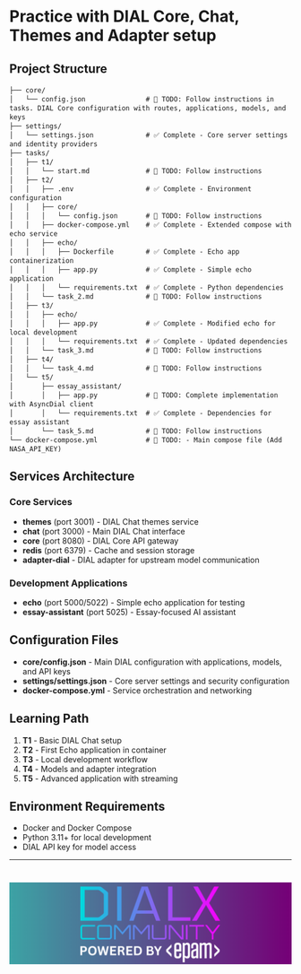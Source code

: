 # Practice with DIAL Core, Chat, Themes and Adapter setup

## Project Structure

```
├── core/
│   └── config.json               # 🚧 TODO: Follow instructions in tasks. DIAL Core configuration with routes, applications, models, and keys
├── settings/
│   └── settings.json             # ✅ Complete - Core server settings and identity providers
├── tasks/                        
│   ├── t1/
│   │   └── start.md              # 🚧 TODO: Follow instructions 
│   ├── t2/
│   │   ├── .env                  # ✅ Complete - Environment configuration
│   │   ├── core/
│   │   │   └── config.json       # 🚧 TODO: Follow instructions
│   │   ├── docker-compose.yml    # ✅ Complete - Extended compose with echo service
│   │   ├── echo/
│   │   │   ├── Dockerfile        # ✅ Complete - Echo app containerization
│   │   │   ├── app.py            # ✅ Complete - Simple echo application
│   │   │   └── requirements.txt  # ✅ Complete - Python dependencies
│   │   └── task_2.md             # 🚧 TODO: Follow instructions
│   ├── t3/
│   │   ├── echo/
│   │   │   ├── app.py            # ✅ Complete - Modified echo for local development
│   │   │   └── requirements.txt  # ✅ Complete - Updated dependencies
│   │   └── task_3.md             # 🚧 TODO: Follow instructions 
│   ├── t4/
│   │   └── task_4.md             # 🚧 TODO: Follow instructions 
│   └── t5/
│       ├── essay_assistant/
│       │   ├── app.py            # 🚧 TODO: Complete implementation with AsyncDial client
│       │   └── requirements.txt  # ✅ Complete - Dependencies for essay assistant
│       └── task_5.md             # 🚧 TODO: Follow instructions 
└── docker-compose.yml            # 🚧 TODO: - Main compose file (Add NASA_API_KEY)
```

## Services Architecture

### Core Services
- **themes** (port 3001) - DIAL Chat themes service
- **chat** (port 3000) - Main DIAL Chat interface
- **core** (port 8080) - DIAL Core API gateway
- **redis** (port 6379) - Cache and session storage
- **adapter-dial** - DIAL adapter for upstream model communication

### Development Applications
- **echo** (port 5000/5022) - Simple echo application for testing
- **essay-assistant** (port 5025) - Essay-focused AI assistant

## Configuration Files
- **core/config.json** - Main DIAL configuration with applications, models, and API keys
- **settings/settings.json** - Core server settings and security configuration
- **docker-compose.yml** - Service orchestration and networking

## Learning Path
1. **T1** - Basic DIAL Chat setup
2. **T2** - First Echo application in container
3. **T3** - Local development workflow
4. **T4** - Models and adapter integration
5. **T5** - Advanced application with streaming

## Environment Requirements
- Docker and Docker Compose
- Python 3.11+ for local development
- DIAL API key for model access

---
# <img src="dialx-banner.png">
